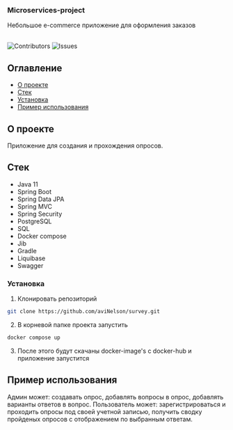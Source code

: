
 <br/>
<p align="center">
  <h3 align="left">Microservices-project</h3>

  <p align="left">
    Небольшое e-commerce приложение для оформления заказов
    <br/>
    <br/>
  </p>
</p>

![Contributors](https://img.shields.io/github/contributors/AviNelson/microservices-project?color=dark-green) ![Issues](https://img.shields.io/github/issues/AviNelson/microservices-project) 

## Оглавление

* [О проекте](#о-проекте)
* [Стек](#стек)
* [Установка](#установка)
* [Пример использования](#пример-использования)

## О проекте

Приложение для создания и прохождения опросов.

## Стек

* Java 11
* Spring Boot
* Spring Data JPA
* Spring MVC
* Spring Security
* PostgreSQL
* SQL
* Docker compose
* Jib
* Gradle
* Liquibase
* Swagger

### Установка

1. Клонировать репозиторий

```sh
git clone https://github.com/aviNelson/survey.git
```

2. В корневой папке проекта запустить

```sh
docker compose up
```

3. После этого будут скачаны docker-image's с docker-hub и приложение запустится

## Пример использования


Админ может: создавать опрос, добавлять вопросы в опрос, добавлять варианты ответов в вопрос.
Пользователь может: зарегистрироваться и проходить опросы под своей учетной записью, получить сводку пройденых опросов с отображением по выбранным ответам.



